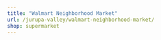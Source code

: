 ```yaml
---
title: "Walmart Neighborhood Market"
url: /jurupa-valley/walmart-neighborhood-market/
shop: supermarket
---
```

